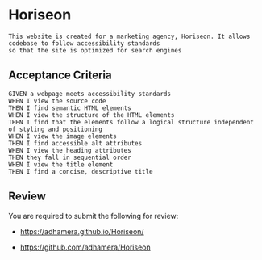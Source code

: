 # Horiseon

```
This website is created for a marketing agency, Horiseon. It allows codebase to follow accessibility standards
so that the site is optimized for search engines
```

## Acceptance Criteria

```
GIVEN a webpage meets accessibility standards
WHEN I view the source code
THEN I find semantic HTML elements
WHEN I view the structure of the HTML elements
THEN I find that the elements follow a logical structure independent of styling and positioning
WHEN I view the image elements
THEN I find accessible alt attributes
WHEN I view the heading attributes
THEN they fall in sequential order
WHEN I view the title element
THEN I find a concise, descriptive title
```

## Review

You are required to submit the following for review:

* https://adhamera.github.io/Horiseon/

* https://github.com/adhamera/Horiseon
